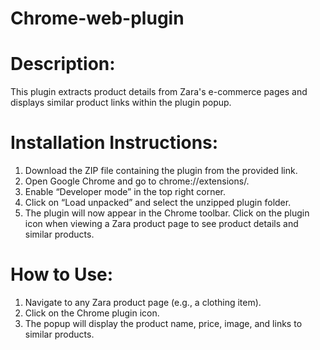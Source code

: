 # Chrome-web-plugin

# Description:
This plugin extracts product details from Zara's e-commerce pages and displays similar product links within the plugin popup.
# Installation Instructions:
1. Download the ZIP file containing the plugin from the provided link.
2. Open Google Chrome and go to chrome://extensions/.
3. Enable “Developer mode” in the top right corner.
4. Click on “Load unpacked” and select the unzipped plugin folder.
5. The plugin will now appear in the Chrome toolbar. Click on the plugin icon when viewing a Zara product page to see product details and similar products.

# How to Use:
  1. Navigate to any Zara product page (e.g., a clothing item).
  2. Click on the Chrome plugin icon.
  3. The popup will display the product name, price, image, and links to similar products.
